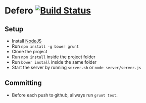 Defero [![Build Status](https://travis-ci.org/Matsemann/kundestyrt-backend.png?branch=master)](https://travis-ci.org/Matsemann/kundestyrt-backend)
=========

Setup
-----

 * Install [NodeJS](http://nodejs.org/)
 * Run `npm install -g bower grunt`
 * Clone the project
 * Run `npm install` inside the project folder
 * Run `bower install` inside the same folder
 * Start the server by running `server.sh` or `node server/server.js`

Committing
----------

 * Before each push to github, allways run `grunt test`.
